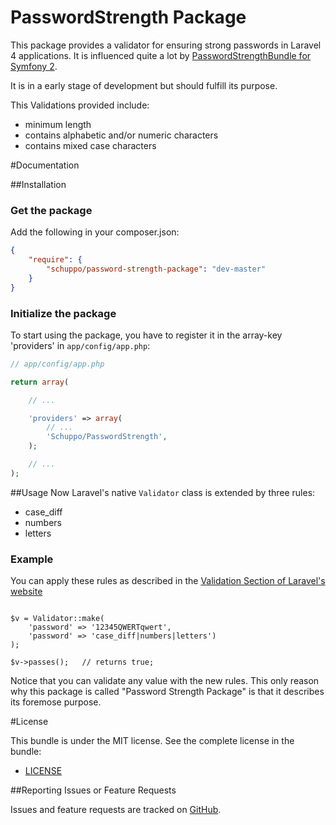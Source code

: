 PasswordStrength Package
================

This package provides a validator for ensuring strong passwords in Laravel 4 applications. It is influenced quite a lot by [PasswordStrengthBundle for Symfony 2](ttps://github.com/jbafford/PasswordStrengthBundle).

It is in a early stage of development but should fulfill its purpose.

This Validations provided include:

- minimum length
- contains alphabetic and/or numeric characters
- contains mixed case characters


#Documentation

##Installation

### Get the package

Add the following in your composer.json:

``` json
{
    "require": {
        "schuppo/password-strength-package": "dev-master"
    }
}
```

### Initialize the package

To start using the package, you have to register it in the array-key 'providers' in ```app/config/app.php```:

``` php
// app/config/app.php

return array(

    // ...

    'providers' => array(
        // ...
        'Schuppo/PasswordStrength',
    );

    // ...
);
```


##Usage
Now Laravel's native ```Validator``` class is extended by three rules:

- case_diff
- numbers
- letters

### Example
You can apply these rules as described in the [Validation Section of Laravel's website](http://laravel.com/docs/validation)
``` <?php

$v = Validator::make(
    'password' => '12345QWERTqwert',
    'password' => 'case_diff|numbers|letters')
);

$v->passes();   // returns true;
```

Notice that you can validate any value with the new rules. This only reason why this package is called "Password Strength Package" is that it describes its foremose purpose.




#License

This bundle is under the MIT license. See the complete license in the bundle:

- [LICENSE](https://github.com/schuppo/PasswordStrengthPackage/LICENSE)


##Reporting Issues or Feature Requests

Issues and feature requests are tracked on [GitHub](https://github.com/schuppo/PasswordStrengthPackage.git/issues).
